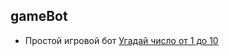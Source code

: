 ## gameBot
- Простой игровой бот [Угадай число от 1 до 10](https://julia-popova-s.github.io/gameBot/)
